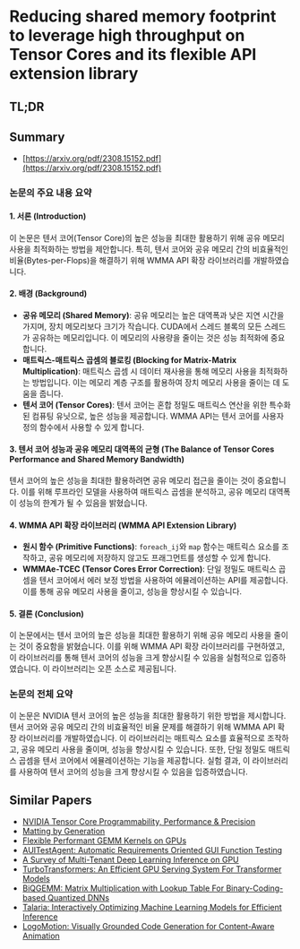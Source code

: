 # Reducing shared memory footprint to leverage high throughput on Tensor Cores and its flexible API extension library
## TL;DR
## Summary
- [https://arxiv.org/pdf/2308.15152.pdf](https://arxiv.org/pdf/2308.15152.pdf)

### 논문의 주요 내용 요약

#### 1. 서론 (Introduction)
이 논문은 텐서 코어(Tensor Core)의 높은 성능을 최대한 활용하기 위해 공유 메모리 사용을 최적화하는 방법을 제안합니다. 특히, 텐서 코어와 공유 메모리 간의 비효율적인 비율(Bytes-per-Flops)을 해결하기 위해 WMMA API 확장 라이브러리를 개발하였습니다.

#### 2. 배경 (Background)
- **공유 메모리 (Shared Memory)**: 공유 메모리는 높은 대역폭과 낮은 지연 시간을 가지며, 장치 메모리보다 크기가 작습니다. CUDA에서 스레드 블록의 모든 스레드가 공유하는 메모리입니다. 이 메모리의 사용량을 줄이는 것은 성능 최적화에 중요합니다.
- **매트릭스-매트릭스 곱셈의 블로킹 (Blocking for Matrix-Matrix Multiplication)**: 매트릭스 곱셈 시 데이터 재사용을 통해 메모리 사용을 최적화하는 방법입니다. 이는 메모리 계층 구조를 활용하여 장치 메모리 사용을 줄이는 데 도움을 줍니다.
- **텐서 코어 (Tensor Cores)**: 텐서 코어는 혼합 정밀도 매트릭스 연산을 위한 특수화된 컴퓨팅 유닛으로, 높은 성능을 제공합니다. WMMA API는 텐서 코어를 사용자 정의 함수에서 사용할 수 있게 합니다.

#### 3. 텐서 코어 성능과 공유 메모리 대역폭의 균형 (The Balance of Tensor Cores Performance and Shared Memory Bandwidth)
텐서 코어의 높은 성능을 최대한 활용하려면 공유 메모리 접근을 줄이는 것이 중요합니다. 이를 위해 루프라인 모델을 사용하여 매트릭스 곱셈을 분석하고, 공유 메모리 대역폭이 성능의 한계가 될 수 있음을 밝혔습니다.

#### 4. WMMA API 확장 라이브러리 (WMMA API Extension Library)
- **원시 함수 (Primitive Functions)**: `foreach_ij`와 `map` 함수는 매트릭스 요소를 조작하고, 공유 메모리에 저장하지 않고도 프래그먼트를 생성할 수 있게 합니다.
- **WMMAe-TCEC (Tensor Cores Error Correction)**: 단일 정밀도 매트릭스 곱셈을 텐서 코어에서 에러 보정 방법을 사용하여 에뮬레이션하는 API를 제공합니다. 이를 통해 공유 메모리 사용을 줄이고, 성능을 향상시킬 수 있습니다.

#### 5. 결론 (Conclusion)
이 논문에서는 텐서 코어의 높은 성능을 최대한 활용하기 위해 공유 메모리 사용을 줄이는 것이 중요함을 밝혔습니다. 이를 위해 WMMA API 확장 라이브러리를 구현하였고, 이 라이브러리를 통해 텐서 코어의 성능을 크게 향상시킬 수 있음을 실험적으로 입증하였습니다. 이 라이브러리는 오픈 소스로 제공됩니다.

### 논문의 전체 요약
이 논문은 NVIDIA 텐서 코어의 높은 성능을 최대한 활용하기 위한 방법을 제시합니다. 텐서 코어와 공유 메모리 간의 비효율적인 비율 문제를 해결하기 위해 WMMA API 확장 라이브러리를 개발하였습니다. 이 라이브러리는 매트릭스 요소를 효율적으로 조작하고, 공유 메모리 사용을 줄이며, 성능을 향상시킬 수 있습니다. 또한, 단일 정밀도 매트릭스 곱셈을 텐서 코어에서 에뮬레이션하는 기능을 제공합니다. 실험 결과, 이 라이브러리를 사용하여 텐서 코어의 성능을 크게 향상시킬 수 있음을 입증하였습니다.

## Similar Papers
- [NVIDIA Tensor Core Programmability, Performance & Precision](1803.04014.md)
- [Matting by Generation](2407.21017.md)
- [Flexible Performant GEMM Kernels on GPUs](2009.12263.md)
- [AUITestAgent: Automatic Requirements Oriented GUI Function Testing](2407.09018.md)
- [A Survey of Multi-Tenant Deep Learning Inference on GPU](2203.09040.md)
- [TurboTransformers: An Efficient GPU Serving System For Transformer Models](2010.05680.md)
- [BiQGEMM: Matrix Multiplication with Lookup Table For Binary-Coding-based Quantized DNNs](2005.09904.md)
- [Talaria: Interactively Optimizing Machine Learning Models for Efficient Inference](2404.03085.md)
- [LogoMotion: Visually Grounded Code Generation for Content-Aware Animation](2405.07065.md)
